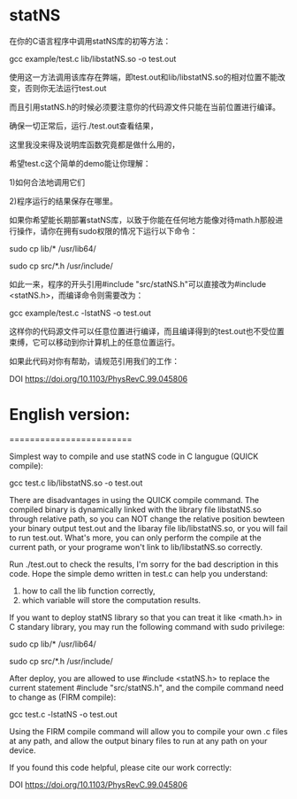 # statNS

在你的C语言程序中调用statNS库的初等方法：

gcc example/test.c lib/libstatNS.so -o test.out

使用这一方法调用该库存在弊端，即test.out和lib/libstatNS.so的相对位置不能改变，否则你无法运行test.out

而且引用statNS.h的时候必须要注意你的代码源文件只能在当前位置进行编译。

确保一切正常后，运行./test.out查看结果，

这里我没来得及说明库函数究竟都是做什么用的，

希望test.c这个简单的demo能让你理解：

1)如何合法地调用它们

2)程序运行的结果保存在哪里。


如果你希望能长期部署statNS库，以致于你能在任何地方能像对待math.h那般进行操作，请你在拥有sudo权限的情况下运行以下命令：

sudo cp lib/* /usr/lib64/

sudo cp src/*.h /usr/include/

如此一来，程序的开头引用#include "src/statNS.h"可以直接改为#include <statNS.h>，而编译命令则需要改为：

gcc example/test.c -lstatNS -o test.out

这样你的代码源文件可以任意位置进行编译，而且编译得到的test.out也不受位置束缚，它可以移动到你计算机上的任意位置运行。


如果此代码对你有帮助，请规范引用我们的工作：

DOI https://doi.org/10.1103/PhysRevC.99.045806

# English version:
========================

Simplest way to compile and use statNS code in C langugue (QUICK compile):

gcc test.c lib/libstatNS.so -o test.out

There are disadvantages in using the QUICK compile command. The compiled binary is dynamically linked with the library file libstatNS.so through relative path, so you can NOT change the relative position bewteen your binary output test.out and the libaray file lib/libstatNS.so, or you will fail to run test.out. What's more, you can only perform the compile at the current path, or your programe won't link to lib/libstatNS.so correctly.

Run ./test.out to check the results,
I'm sorry for the bad description in this code.
Hope the simple demo written in test.c can help you understand:
1) how to call the lib function correctly,
2) which variable will store the computation results.

If you want to deploy statNS library so that you can treat it like <math.h> in C standary library, you may run the following command with sudo privilege:

sudo cp lib/* /usr/lib64/

sudo cp src/*.h /usr/include/

After deploy, you are allowed to use #include <statNS.h> to replace the current statement #include "src/statNS.h", and the compile command need to change as (FIRM compile):

gcc test.c -lstatNS -o test.out

Using the FIRM compile command will allow you to compile your own .c files at any path, and allow the output binary files to run at any path on your device.

If you found this code helpful, please cite our work correctly:

DOI https://doi.org/10.1103/PhysRevC.99.045806
